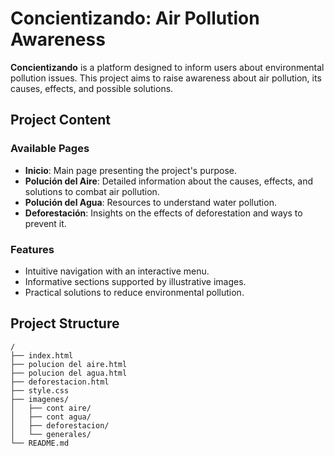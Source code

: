 # Concientizando: Air Pollution Awareness

**Concientizando** is a platform designed to inform users about environmental pollution issues. This project aims to raise awareness about air pollution, its causes, effects, and possible solutions.

## Project Content

### Available Pages
- **Inicio**: Main page presenting the project's purpose.
- **Polución del Aire**: Detailed information about the causes, effects, and solutions to combat air pollution.
- **Polución del Agua**: Resources to understand water pollution.
- **Deforestación**: Insights on the effects of deforestation and ways to prevent it.

### Features
- Intuitive navigation with an interactive menu.
- Informative sections supported by illustrative images.
- Practical solutions to reduce environmental pollution.

## Project Structure

```plaintext
/
├── index.html
├── polucion del aire.html
├── polucion del agua.html
├── deforestacion.html
├── style.css
├── imagenes/
│   ├── cont aire/
│   ├── cont agua/
│   ├── deforestacion/
│   └── generales/
└── README.md
